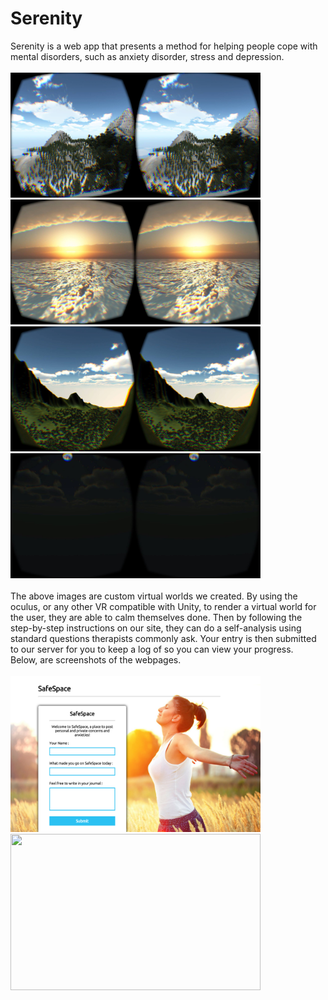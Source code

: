# Serenity
Serenity is a web app that presents a method for helping people cope with mental disorders, such as anxiety disorder, stress and depression.
<br/>
<br/>
<img src="screenshot1.jpg" width="400px" height="200px"/>
<img src="screenshot2.jpg" width="400px" height="200px"/>
<img src="screenshot3.jpg" width="400px" height="200px"/>
<img src="screenshot4.jpg" width="400px" height="200px"/>
<br/><br/>
The above images are custom virtual worlds we created. 
By using the oculus, or any other VR compatible with Unity, to render a virtual world for the user, they are able to calm themselves done. Then by following the step-by-step instructions on our site, they can do a self-analysis using standard questions therapists commonly ask. Your entry is then submitted to our server for you to keep a log of so you can view your progress.
<br/>
Below, are screenshots of the webpages.
<br/><br/>
<img src="Screen Shot 2015-03-14 at 1.15.00 PM.png" width="400px" height="250px"/>
<img src="screenshot-webpage.png" width="400px" height="250px"/>

